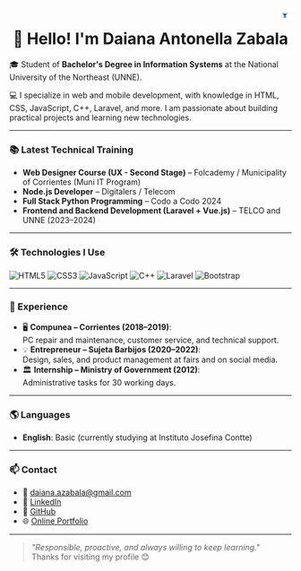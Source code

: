 <img width="5%" align="right" alt="Stitch waving" src="icegif-5881.gif" />
<h1 align="center">👋 Hello! I'm Daiana Antonella Zabala</h1>

🎓 Student of **Bachelor's Degree in Information Systems** at the National University of the Northeast (UNNE).

💻 I specialize in web and mobile development, with knowledge in HTML, CSS, JavaScript, C++, Laravel, and more. I am passionate about building practical projects and learning new technologies.

---

### 📚 Latest Technical Training

- **Web Designer Course (UX - Second Stage)** – Folcademy / Municipality of Corrientes (Muni IT Program)  
- **Node.js Developer** – Digitalers / Telecom  
- **Full Stack Python Programming** – Codo a Codo 2024  
- **Frontend and Backend Development (Laravel + Vue.js)** – TELCO and UNNE (2023–2024)  

---

### 🛠️ Technologies I Use

![HTML5](https://img.shields.io/badge/HTML-E34F26?style=flat&logo=html5&logoColor=white)
![CSS3](https://img.shields.io/badge/CSS-1572B6?style=flat&logo=css3&logoColor=white)
![JavaScript](https://img.shields.io/badge/JavaScript-F7DF1E?style=flat&logo=javascript&logoColor=black)
![C++](https://img.shields.io/badge/C++-00599C?style=flat&logo=c%2B%2B&logoColor=white)
![Laravel](https://img.shields.io/badge/Laravel-FF2D20?style=flat&logo=laravel&logoColor=white)
![Bootstrap](https://img.shields.io/badge/Bootstrap-563D7C?style=flat&logo=bootstrap&logoColor=white)

---

### 💼 Experience

- 🖥️ **Compunea – Corrientes (2018–2019)**:  
  PC repair and maintenance, customer service, and technical support.
- 💡 **Entrepreneur – Sujeta Barbijos (2020–2022)**:  
  Design, sales, and product management at fairs and on social media.
- 🏛️ **Internship – Ministry of Government (2012)**:  
  Administrative tasks for 30 working days.

---

### 🌎 Languages

- **English**: Basic (currently studying at Instituto Josefina Contte)

---

### 📫 Contact

- 📧 daiana.azabala@gmail.com  
- 💼 [LinkedIn](https://www.linkedin.com/in/daiana-antonella-zabala)  
- 🧠 [GitHub](https://github.com/DaiaZabala)  
- 🌐 [Online Portfolio](https://portfoliozabala.netlify.app/)

---

> _"Responsible, proactive, and always willing to keep learning."_  
> Thanks for visiting my profile 😊